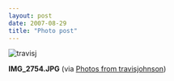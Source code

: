 ```yaml
---
layout: post
date: 2007-08-29
title: "Photo post"
---
```

![travisj](/images/978b3cf4d8997a414c1d613d0f08ca6a25b5b28d18082575f454a62f7ef7a335.jpg)

<b>IMG_2754.JPG</b> (via <a href="http://www.flickr.com/photos/travisjohnson/1262179473/">Photos from travisjohnson</a>)